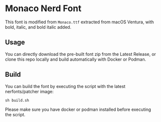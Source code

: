# Monaco Nerd Font

This font is modified from `Monaco.ttf` extracted from macOS Ventura, with bold, italic, and bold italic added.

## Usage

You can directly download the pre-built font zip from the Latest Release, or clone this repo locally and build automatically with Docker or Podman.

## Build

You can build the font by executing the script with the latest nerfonts/patcher image:

```shell
sh build.sh
```

Please make sure you have docker or podman installed before executing the script.
